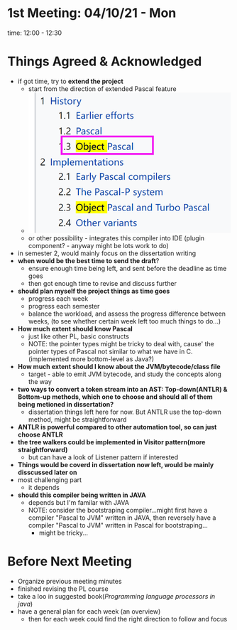 # 1st Meeting: 04/10/21 - Mon

time: 12:00 - 12:30

# Things Agreed & Acknowledged

* if got time, try to **extend the project**
  * start from the direction of extended Pascal feature
  * ![](/static/2021-10-04-21-32-24.png)
  * or other possibility - integrates this compiler into IDE (plugin component? - anyway might be lots work to do)
* in semester 2, would mainly focus on the dissertation writing
* **when would be the best time to send the draft**?
  * ensure enough time being left, and sent before the deadline as time goes
  * then got enough time to revise and discuss further
* **should plan myself the project things as time goes**
  * progress each week
  * progress each semester
  * balance the workload, and assess the progress difference between weeks, (to see whether certain week left too much things to do...)
* **How much extent should know Pascal**
  * just like other PL, basic constructs
  * NOTE: the pointer types might be tricky to deal with, cause' the pointer types of Pascal not similar to what we have in C. (implemented more bottom-level as Java?)
* **How much extent should I know about the JVM/bytecode/class file**
  * target - able to emit JVM bytecode, and study the concepts along the way
* **two ways to convert a token stream into an AST: Top-down(ANTLR) & Bottom-up methods, which one to choose and should all of them being metioned in dissertation?**
  * dissertation things left here for now. But ANTLR use the top-down method, might be straightforward
* **ANTLR is powerful compared to other automation tool, so can just choose ANTLR**
* **the tree walkers could be implemented in Visitor pattern(more straightforward)**
  * but can have a look of Listener pattern if interested
* **Things would be coverd in dissertation now left, would be mainly disscussed later on**
* most challenging part
  * it depends
* **should this compiler being written in JAVA**
  * depends but I'm familar with JAVA
  * NOTE: consider the bootstraping compiler...might first have a compiler "Pascal to JVM" written in JAVA, then reversely have a compiler "Pascal to JVM" written in Pascal for bootstraping...
    * might be tricky...

# Before Next Meeting

* Organize previous meeting minutes
* finished revising the PL course
* take a loo in suggested book(*Programming language processors in java*)
* have a general plan for each week (an overview)
  * then for each week could find the right direction to follow and focus